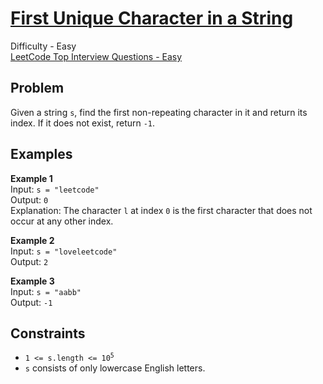 # [First Unique Character in a String](https://leetcode.com/problems/first-unique-character-in-a-string/description/)

Difficulty - Easy  
[LeetCode Top Interview Questions - Easy](https://leetcode.com/explore/featured/card/top-interview-questions-easy/)

## Problem

Given a string `s`, find the first non-repeating character in it and return its index. If it does not exist, return `-1`.

## Examples

**Example 1**  
Input: `s = "leetcode"`  
Output: `0`  
Explanation: The character `l` at index `0` is the first character that does not occur at any other index.

**Example 2**  
Input: `s = "loveleetcode"`  
Output: `2`

**Example 3**  
Input: `s = "aabb"`  
Output: `-1`

## Constraints

- <code>1 <= s.length <= 10<sup>5</sup></code>
- `s` consists of only lowercase English letters.
